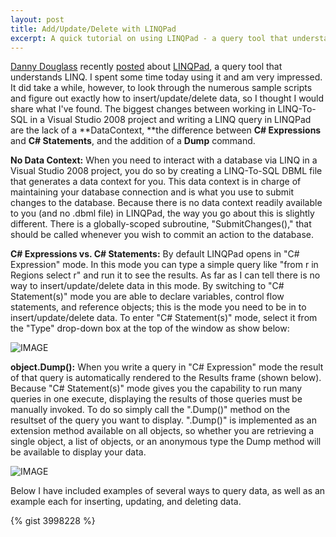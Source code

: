 ```yaml
--- 
layout: post
title: Add/Update/Delete with LINQPad
excerpt: A quick tutorial on using LINQPad - a query tool that understands LINQ.
---
```


[Danny Douglass](http://www.dannydouglass.com) recently [posted](http://www.dannydouglass.com/post/2007/12/LINQ-Editor-and-Quiz.aspx) about [LINQPad](http://www.linqpad.net), a query tool that understands LINQ. I spent some time today using it and am very impressed. It did take a while, however, to look through the numerous sample scripts and figure out exactly how to insert/update/delete data, so I thought I would share what I've found. The biggest changes between working in LINQ-To-SQL in a Visual Studio 2008 project and writing a LINQ query in LINQPad are the lack of a **DataContext, **the difference between **C# Expressions** and **C# Statements**, and the addition of a **Dump** command. 

**No Data Context:** When you need to interact with a database via LINQ in a Visual Studio 2008 project, you do so by creating a LINQ-To-SQL DBML file that generates a data context for you. This data context is in charge of maintaining your database connection and is what you use to submit changes to the database. Because there is no data context readily available to you (and no .dbml file) in LINQPad, the way you go about this is slightly different. There is a globally-scoped subroutine, "SubmitChanges()," that should be called whenever you wish to commit an action to the database. 

**C# Expressions vs. C# Statements:** By default LINQPad opens in "C# Expression" mode. In this mode you can type a simple query like "from r in Regions select r" and run it to see the results. As far as I can tell there is no way to insert/update/delete data in this mode. By switching to "C# Statement(s)" mode you are able to declare variables, control flow statements, and reference objects; this is the mode you need to be in to insert/update/delete data. To enter "C# Statement(s)" mode, select it from the "Type" drop-down box at the top of the window as show below: 

![IMAGE](/custom/files/LINQPad_2.jpg)

**object.Dump():** When you write a query in "C# Expression" mode the result of that query is automatically rendered to the Results frame (shown below). Because "C# Statement(s)" mode gives you the capability to run many queries in one execute, displaying the results of those queries must be manually invoked. To do so simply call the ".Dump()" method on the resultset of the query you want to display. ".Dump()" is implemented as an extension method available on all objects, so whether you are retrieving a single object, a list of objects, or an anonymous type the Dump method will be available to display your data. 

![IMAGE](/custom/files/LINQPad-Results_2.jpg)

Below I have included examples of several ways to query data, as well as an example each for inserting, updating, and deleting data. 

{% gist 3998228 %}